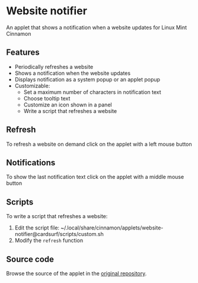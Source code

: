 # Website notifier
An applet that shows a notification when a website updates for Linux Mint Cinnamon

## Features
* Periodically refreshes a website
* Shows a notification when the website updates
* Displays notification as a system popup or an applet popup
* Customizable:
  * Set a maximum number of characters in notification text
  * Choose tooltip text
  * Customize an icon shown in a panel
  * Write a script that refreshes a website

## Refresh
To refresh a website on demand click on the applet with a left mouse button

## Notifications
To show the last notification text click on the applet with a middle mouse button

## Scripts
To write a script that refreshes a website: 
  
1. Edit the script file: ~/.local/share/cinnamon/applets/website-notifier@cardsurf/scripts/custom.sh
2. Modify the `refresh` function

## Source code
Browse the source of the applet in the [original repository](https://gitlab.com/cardsurf/website-notifier).  
